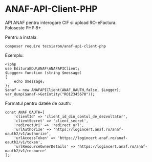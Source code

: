 # ANAF-API-Client-PHP
API ANAF pentru interogare CIF si upload RO-eFactura.  
Foloseste PHP 8+  

Pentru a instala:  
```
composer require tecsiaron/anaf-api-client-php  
```
Exemplu:  
```phg
<?php  
use EdituraEDU\ANAF\ANAFAPIClient;  
$Logger= function (string $message)  
{  
	echo $message;  
};  
$anaf = new ANAFAPIClient(ANAF_OAUTH,false, $Logger);  
var_dump($anaf->GetEntity("RO12345678"));  
```
Formatul pentru datele de oauth:

```
const ANAF_OAUTH=[
    'clientId' => 'client_id_din_contul_de_dezvoltator',
    'clientSecret' => 'client_secret',
    'redirectUri' => 'redirect_url',
    'urlAuthorize' => 'https://logincert.anaf.ro/anaf-oauth2/v1/authorize',
    'urlAccessToken' => 'https://logincert.anaf.ro/anaf-oauth2/v1/token',
    'urlResourceOwnerDetails' => 'https://logincert.anaf.ro/anaf-oauth2/v1/resource'
];
```  
